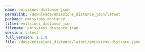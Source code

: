 ```yaml
---
name: emissions-distance-json
permalink: /downloads/emissions_distance_json/latest
package: emissions_distance
title: emissions_distance_json
filename: emissions_distance.json
version: latest
full_version: 1.1.0
file: /data/emissions_distance/latest/emissions_distance.json
---
```

